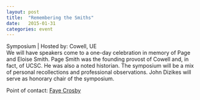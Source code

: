 ```yaml
---
layout: post
title:  "Remembering the Smiths"
date:   2015-01-31
categories: event
---
```

<div class="event-type-host">Symposium | Hosted by: Cowell, UE</div>
We will have speakers come to a one-day celebration in memory of Page and Eloise Smith. Page Smith was the founding provost of Cowell and, in fact, of UCSC. He was also a noted historian. The symposium will be a mix of personal recollections and professional observations. John Dizikes will serve as honorary chair of the symposium.

Point of contact: <a href="mailto:fjcrosby@ucsc.edu">Faye Crosby</a>
